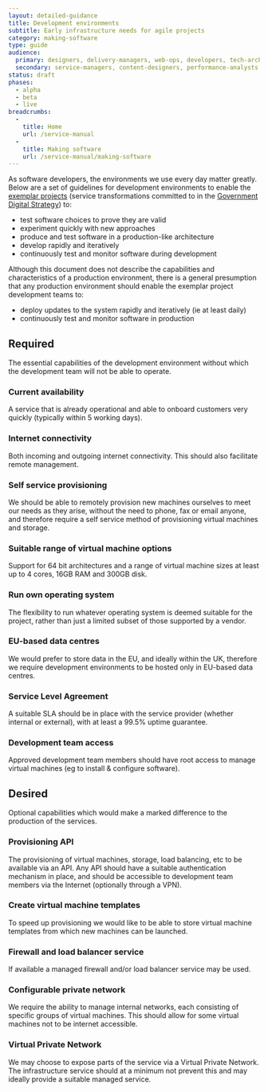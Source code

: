 ```yaml
---
layout: detailed-guidance
title: Development environments
subtitle: Early infrastructure needs for agile projects
category: making-software
type: guide
audience:
  primary: designers, delivery-managers, web-ops, developers, tech-archs
  secondary: service-managers, content-designers, performance-analysts
status: draft
phases:
  - alpha
  - beta
  - live
breadcrumbs:
  -
    title: Home
    url: /service-manual
  -
    title: Making software
    url: /service-manual/making-software
---
```


As software developers, the environments we use every day matter greatly. Below are a set of guidelines for development environments to enable the [exemplar projects][] (service transformations committed to in the [Government Digital Strategy](http://publications.cabinetoffice.gov.uk/digital/strategy)) to:

* test software choices to prove they are valid
* experiment quickly with new approaches
* produce and test software in a production-like architecture
* develop rapidly and iteratively
* continuously test and monitor software during development

Although this document does not describe the capabilities and characteristics of a production environment, there is a general presumption that any production environment should enable the exemplar project development teams to:

* deploy updates to the system rapidly and iteratively (ie at least daily)
* continuously test and monitor software in production

[exemplar projects]: http://publications.cabinetoffice.gov.uk/digital/strategy/actions/05/

## Required

The essential capabilities of the development environment without which the development team will not be able to operate.

### Current availability

A service that is already operational and able to onboard customers very quickly (typically within 5 working days).

### Internet connectivity

Both incoming and outgoing internet connectivity. This should also facilitate remote management.

### Self service provisioning

We should be able to remotely provision new machines ourselves to meet our needs as they arise, without the need to phone, fax or email anyone, and therefore require a self service method of provisioning virtual machines and storage.

### Suitable range of virtual machine options

Support for 64 bit architectures and a range of virtual machine sizes at least up to 4 cores, 16GB RAM and 300GB disk.

### Run own operating system

The flexibility to run whatever operating system is deemed suitable for the project, rather than just a limited subset of those supported by a vendor.

### EU-based data centres

We would prefer to store data in the EU, and ideally within the UK, therefore we require development environments to be hosted only in EU-based data centres.

### Service Level Agreement

A suitable SLA should be in place with the service provider (whether internal or external), with at least a 99.5% uptime guarantee.

### Development team access

Approved development team members should have root access to manage virtual machines (eg to install & configure software).

## Desired

Optional capabilities which would make a marked difference to the production of the services.

### Provisioning API

The provisioning of virtual machines, storage, load balancing, etc to be available via an API. Any API should have a suitable authentication mechanism in place, and should be accessible to development team members via the Internet (optionally through a VPN).

### Create virtual machine templates

To speed up provisioning we would like to be able to store virtual machine templates from which new machines can be launched.

### Firewall and load balancer service

If available a managed firewall and/or load balancer service may be used.

### Configurable private network

We require the ability to manage internal networks, each consisting of specific groups of virtual machines. This should allow for some virtual machines not to be internet accessible.

### Virtual Private Network

We may choose to expose parts of the service via a Virtual Private Network. The infrastructure service should at a minimum not prevent this and may ideally provide a suitable managed service.

